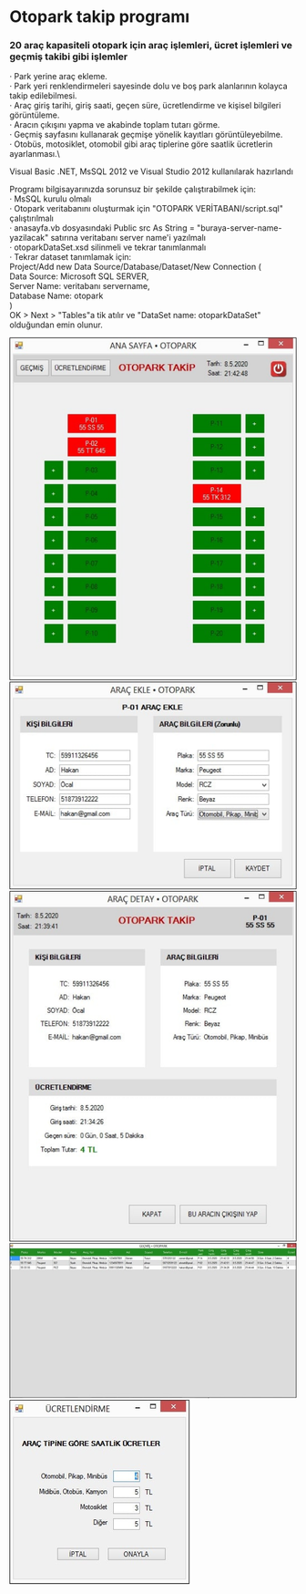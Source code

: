 # Otopark takip programı
### 20 araç kapasiteli otopark için araç işlemleri, ücret işlemleri ve geçmiş takibi gibi işlemler

· Park yerine araç ekleme.\
· Park yeri renklendirmeleri sayesinde dolu ve boş park alanlarının kolayca takip edilebilmesi.\
· Araç giriş tarihi, giriş saati, geçen süre, ücretlendirme ve kişisel bilgileri görüntüleme.\
· Aracın çıkışını yapma ve akabinde toplam tutarı görme.\
· Geçmiş sayfasını kullanarak geçmişe yönelik kayıtları görüntüleyebilme.\
· Otobüs, motosiklet, otomobil gibi araç tiplerine göre saatlik ücretlerin ayarlanması.\

Visual Basic .NET, MsSQL 2012 ve Visual Studio 2012 kullanılarak hazırlandı

Programı bilgisayarınızda sorunsuz bir şekilde çalıştırabilmek için:\
· MsSQL kurulu olmalı \
· Otopark veritabanını oluşturmak için "OTOPARK VERİTABANI/script.sql" çalıştırılmalı\
· anasayfa.vb dosyasındaki Public src As String = "buraya-server-name-yazilacak" satırına veritabanı server name'i yazılmalı\
· otoparkDataSet.xsd silinmeli ve tekrar tanımlanmalı\
· Tekrar dataset tanımlamak için: \
Project/Add new Data Source/Database/Dataset/New Connection (\
Data Source: Microsoft SQL SERVER, \
Server Name: veritabanı servername,\
Database Name: otopark\
) \
OK > Next > "Tables"a tik atılır ve "DataSet name: otoparkDataSet" olduğundan emin olunur. 

<kbd>
  <img src="/images/1anasayfa.jpg">
</kbd>

<kbd>
  <img src="/images/2arac-ekle.jpg">
</kbd>

<kbd>
  <img src="/images/3arac-detay.jpg">
</kbd>

<kbd>
  <img src="/images/4gecmis.jpg">
</kbd>

<kbd>
  <img src="/images/5ucretlendirme.jpg">
</kbd>
